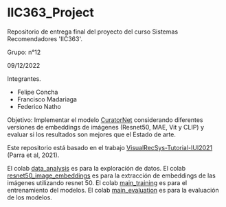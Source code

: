 # IIC363_Project

Repositorio de entrega final del proyecto del curso Sistemas Recomendadores 'IIC363'.

Grupo: n°12

09/12/2022

Integrantes.
  - Felipe Concha
  - Francisco Madariaga
  - Federico Natho
  
  
Objetivo: Implementar el modelo [CuratorNet](https://github.com/ialab-puc/CuratorNet) considerando diferentes versiones de embeddings de imágenes (Resnet50, MAE, Vit y CLIP) y evaluar si  los resultados son mejores que el Estado de arte.

Este repositorio está basado en el trabajo [VisualRecSys-Tutorial-IUI2021](https://github.com/ialab-puc/VisualRecSys-Tutorial-IUI2021) (Parra et al, 2021).

El colab [data_analysis](https://github.com/fnatho/IIC363_Project/blob/main/data_analysis.ipynb) es para la exploración de datos.
El colab [resnet50_image_embeddings](https://github.com/fnatho/IIC363_Project/blob/main/Resnet50_image_embeddings.ipynb) es para la extracción de embeddings de las imágenes utilizando resnet 50.
El colab [main_training](https://github.com/fnatho/IIC363_Project/blob/main/main_training.ipynb) es para el entrenamiento del modelos.
El colab [main_evaluation](https://github.com/fnatho/IIC363_Project/blob/main/main_training.ipynb) es para la evaluación de los modelos.


